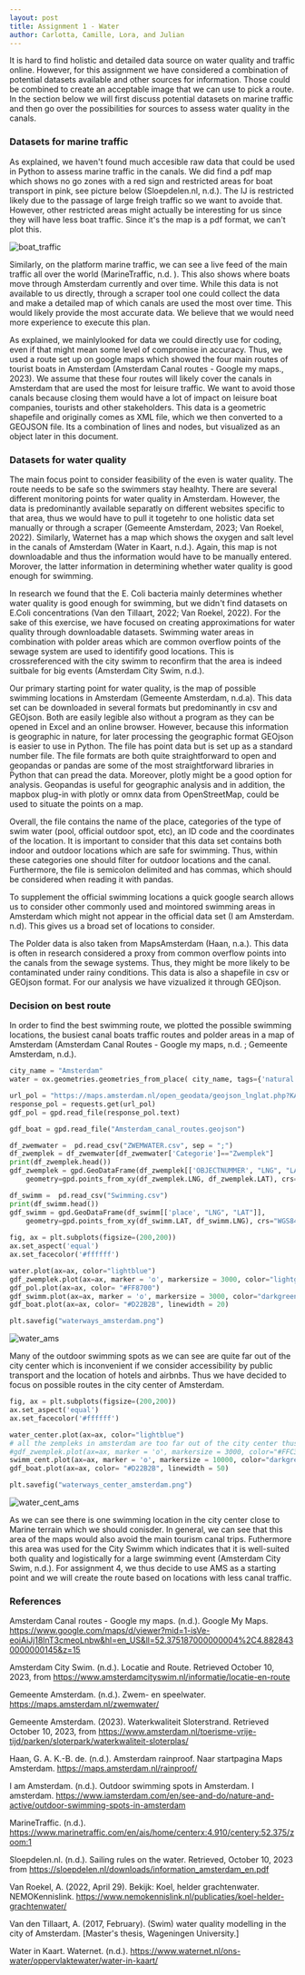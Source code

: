 ```yaml
---
layout: post
title: Assignment 1 - Water
author: Carlotta, Camille, Lora, and Julian
---
```


It is hard to find holistic and detailed data source on water quality and traffic online. However, for this assignment we have considered a combination of potential datasets available and other sources for information. Those could be combined to create an acceptable  image that we can use to pick a route. In the section below we will first discuss potential datasets on marine traffic and then go over the possibilities for sources to assess water quality in the canals. 

### Datasets for marine traffic 

As explained, we haven't found much accesible raw data that could be used in Python to assess marine traffic in the canals. We did find a pdf map which shows no go zones with a red sign and restricted areas for boat transport in pink, see picture below (Sloepdelen.nl, n.d.). The IJ is restricted likely due to the passage of large freigh traffic so we want to avoide that. However, other restricted areas might actually be interesting for us since they will have less boat traffic. Since it's the map is a pdf format, we can't plot this.

![boat_traffic](./traffic.png)

Similarly, on the platform marine traffic, we can see a live feed of the main traffic all over the world (MarineTraffic, n.d. ). This also shows where boats move through Amsterdam currently and over time. While this data is not available to us directly, through a scraper tool one could collect the data and make a detailed map of which canals are used the most over time. This would likely provide the most accurate data. We believe that we would need more experience to execute this plan. 

As explained, we mainlylooked for data we could directly use for coding, even if that might mean some level of compromise in accuracy. Thus, we used a route set up on google maps which showed the four main routes of tourist boats in Amsterdam (Amsterdam Canal routes - Google my maps., 2023). We assume that these four routes will likely cover the canals in Amsterdam that are used the most for leisure traffic. We want to avoid those canals because closing them would have a lot of impact on leisure boat companies, tourists and other stakeholders. This data is a geometric shapefile and originally comes as XML file, which we then converted to a GEOJSON file. Its a combination of lines and nodes, but visualized as an object later in this document.

### Datasets for water quality  

The main focus point to consider feasibility of the even is water quality. The route needs to be safe so the swimmers stay healhty. 
There are several different monitoring points for water quality in Amsterdam. However, the data is predominantly available separatly on different websites specific to that area, thus we would have to pull it togetehr to one holistic data set manually or through a scraper (Gemeente Amsterdam, 2023; Van Roekel, 2022). Similarly, Waternet has a map which shows the oxygen and salt level in the canals of Amsterdam (Water in Kaart, n.d.). Again, this map is not downloadable and thus the information would have to be manually entered. Morover, the latter information in determining whether water quality is good enough for swimming.

In research we found that the E. Coli bacteria mainly determines whether water quality is good enough for swimming, but we didn't find datasets on E.Coli concentrations (Van den Tillaart, 2022; Van Roekel, 2022). For the sake of this exercise, we have focused on creating approximations for water quality through downloadable datasets. Swimming water areas in combination with polder areas which are common overflow points of the sewage system are used to identifify good locations. This is crossreferenced with the city swimm to reconfirm that the area is indeed suitbale for big events (Amsterdam City Swim, n.d.).

Our primary starting point for water quality, is the map of possible swimming locations in Amsterdam (Gemeente Amsterdam, n.d.a). This data set can be downloaded in several formats but predominantly in csv and GEOjson. Both are easily legible also without a program as they can be opened in Excel and an online browser. However, because this information is geographic in nature, for later processing the geographic format GEOjson is easier to use in Python. The file has point data but is set up as a standard number file. The file formats are both quite straightforward to open and geopandas or pandas are some of the most straightforward libraries in Python that can pread the data. Moreover, plotly might be a good option for analysis. Geopandas is useful for geographic analysis and in addition, the mapbox plug-in with plotly or omnx data from OpenStreetMap, could be used to situate the points on a map. 

Overall, the file contains the name of the place, categories of the type of swim water (pool, official outdoor spot, etc), an ID code and the coordinates of the location. It is important to consider that this data set contains both indoor and outdoor locations which are safe for swimming. Thus, within these categories one should filter for outdoor locations and the canal. Furthermore, the file is semicolon delimited and has commas, which should be considered when reading it with pandas.

To supplement the official swimming locations a quick google search allows us to consider other commonly used and mointored swimming areas in Amsterdam which might not appear in the official data set (I am Amsterdam. n.d). This gives us a broad set of locations to consider.

The Polder data is also taken from MapsAmsterdam (Haan, n.a.). This data is often in research considered a proxy from common overflow points into the canals from the sewage systems. Thus, they might be more likely to be contaminated under rainy conditions. This data is also a shapefile in csv or GEOjson format. For our analysis we have vizualized it through GEOjson.



### Decision on best route

In order to find the best swimming route, we plotted the possible swimming locations, the busiest canal boats traffic routes and polder areas in a map of Amsterdam (Amsterdam Canal Routes - Google my maps, n.d. ; Gemeente Amsterdam, n.d.). 
```python
city_name = "Amsterdam"
water = ox.geometries.geometries_from_place( city_name, tags={'natural' : 'water'})

url_pol = "https://maps.amsterdam.nl/open_geodata/geojson_lnglat.php?KAARTLAAG=RAINPROOF_POLDERRIOOL&THEMA=rainproof"
response_pol = requests.get(url_pol)
gdf_pol = gpd.read_file(response_pol.text)

gdf_boat = gpd.read_file("Amsterdam_canal_routes.geojson")

df_zwemwater =  pd.read_csv("ZWEMWATER.csv", sep = ";")
df_zwemplek = df_zwemwater[df_zwemwater['Categorie']=="Zwemplek"]
print(df_zwemplek.head())
gdf_zwemplek = gpd.GeoDataFrame(df_zwemplek[['OBJECTNUMMER', "LNG", "LAT", "Categorie"]],
    geometry=gpd.points_from_xy(df_zwemplek.LNG, df_zwemplek.LAT), crs="WGS84")

df_swimm =  pd.read_csv("Swimming.csv")
print(df_swimm.head())
gdf_swimm = gpd.GeoDataFrame(df_swimm[['place', "LNG", "LAT"]],
    geometry=gpd.points_from_xy(df_swimm.LAT, df_swimm.LNG), crs="WGS84")
      
fig, ax = plt.subplots(figsize=(200,200))
ax.set_aspect('equal')
ax.set_facecolor('#ffffff')

water.plot(ax=ax, color="lightblue")
gdf_zwemplek.plot(ax=ax, marker = 'o', markersize = 3000, color="lightgreen")
gdf_pol.plot(ax=ax, color= "#FF8700")
gdf_swimm.plot(ax=ax, marker = 'o', markersize = 3000, color="darkgreen")
gdf_boat.plot(ax=ax, color= "#D22B2B", linewidth = 20)

plt.savefig("waterways_amsterdam.png")
```
![water_ams](./waterways_amsterdam.png)

Many of the outdoor swimming spots as we can see are quite far out of the city center which is inconvenient if we consider accessibility by public transport and the location of hotels and airbnbs. Thus we have decided to focus on possible routes in the city center of Amsterdam.

```python
fig, ax = plt.subplots(figsize=(200,200))
ax.set_aspect('equal')
ax.set_facecolor('#ffffff')

water_center.plot(ax=ax, color="lightblue")
# all the zempleks in amsterdam are too far out of the city center thus to low connectivity
#gdf_zwemplek.plot(ax=ax, marker = 'o', markersize = 3000, color="#FFC300")
swimm_cent.plot(ax=ax, marker = 'o', markersize = 10000, color="darkgreen")
gdf_boat.plot(ax=ax, color= "#D22B2B", linewidth = 50)

plt.savefig("waterways_center_amsterdam.png")
```
![water_cent_ams](./waterways_center_amsterdam.png)

 As we can see there is one swimming location in the city center close to Marine terrain which we should conisder. In general, we can see that this area of the maps would also avoid the main tourism canal trips. Futhermore this area was used for the City Swimm which indicates that it is well-suited both quality and logistically for a large swimming event (Amsterdam City Swim, n.d.). For assignment 4, we thus decide to use AMS as a starting point and we will create the route based on locations with less canal traffic.

### References 

Amsterdam Canal routes - Google my maps. (n.d.). Google My Maps. https://www.google.com/maps/d/viewer?mid=1-isVe-eoiAiJj18lnT3cmeoLnbw&hl=en_US&ll=52.375187000000004%2C4.8828430000000145&z=15 

Amsterdam City Swim. (n.d.). Locatie and Route. Retrieved October 10, 2023, from https://www.amsterdamcityswim.nl/informatie/locatie-en-route

Gemeente Amsterdam. (n.d.). Zwem- en speelwater. https://maps.amsterdam.nl/zwemwater/ 

Gemeente Amsterdam. (2023). Waterkwaliteit Sloterstrand. Retrieved October 10, 2023, from  https://www.amsterdam.nl/toerisme-vrije-tijd/parken/sloterpark/waterkwaliteit-sloterplas/ 

Haan, G. A. K.-B. de. (n.d.). Amsterdam rainproof. Naar startpagina Maps Amsterdam. https://maps.amsterdam.nl/rainproof/ 

I am Amsterdam. (n.d.). Outdoor swimming spots in Amsterdam. I amsterdam. https://www.iamsterdam.com/en/see-and-do/nature-and-active/outdoor-swimming-spots-in-amsterdam 

MarineTraffic. (n.d.).  https://www.marinetraffic.com/en/ais/home/centerx:4.910/centery:52.375/zoom:1 

Sloepdelen.nl. (n.d.). Sailing rules on the water. Retrieved, October 10, 2023 from https://sloepdelen.nl/downloads/information_amsterdam_en.pdf 

Van Roekel, A. (2022, April 29). Bekijk: Koel, helder grachtenwater. NEMOKennislink. https://www.nemokennislink.nl/publicaties/koel-helder-grachtenwater/ 

Van den Tillaart, A. (2017, February). (Swim) water quality modelling in the city of Amsterdam. [Master's thesis, Wageningen University.] 

Water in Kaart. Waternet. (n.d.). https://www.waternet.nl/ons-water/oppervlaktewater/water-in-kaart/ 
